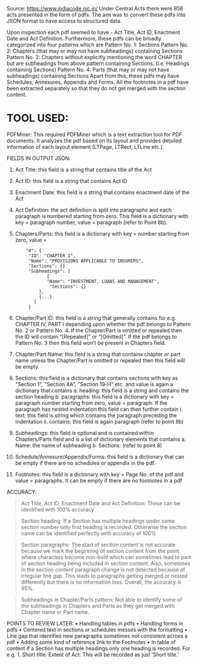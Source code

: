 Source:  https://www.indiacode.nic.in/ 
Under Central Acts there were 856 acts presented in the form of pdfs. The aim was to convert these pdfs into JSON format to have access to structured data.

Upon inspection each pdf seemed to have - Act Title, Act ID, Enactment Date and Act Definition.
Furthermore, these pdfs can be broadly categorized into four patterns which are
Pattern No. 1: Sections
Pattern No. 2: Chapters (that may or may not have subheadings) containing Sections
Pattern No. 3: Chapters without explicitly mentioning the word CHAPTER but are subheadings from above pattern containing Sections. (i.e. Headings containing Sections)
Pattern No. 4: Parts (that may or may not have subheadings) containing Sections
Apart from this, these pdfs may have Schedules, Annexures, Appendix and Forms.
All the footnotes in a pdf have been extracted separately so that they do not get merged with the section content.

# TOOL USED:
PDFMiner: This required PDFMiner which is a text extraction tool for PDF documents. It analyzes the pdf based on its layout and provides detailed information of each layout element (LTPage, LTRect, LTLine etc.).


FIELDS IN OUTPUT JSON:

1. Act Title: this field is a string that contains title of the Act

2. Act ID: this field is a string that contains Act ID

3. Enactment Date: this field is a string that contains enactment date of the Act
 
4. Act Definition: the act definition is split into paragraphs and each paragraph is numbered starting from zero. This field is a dictionary with key = paragraph number, value = paragraph (refer to Point 8b).

5. Chapters/Parts: this field is a dictionary with key = number starting from zero, value =

		   "0": {
			"ID": "CHAPTER I",
			"Name": "PROVISIONS APPLICABLE TO INSURERS",
			"Sections": {}
			"Subheadings": [
			       {
				   "Name": "INVESTMENT, LOANS AND MANAGEMENT",
				    "Sections": {}
				},
				{...}
			  ]
			}


6. Chapter/Part ID: this field is a string that generally contains for e.g. CHAPTER IV, PART I depending upon whether the pdf belongs to Pattern No. 2 or Pattern No. 4. If the Chapter/Part is omitted or repealed then the ID will contain “[Repealed]” or “[Omitted]”. If the pdf belongs to Pattern No. 3 then this field won’t be present in Chapters field.

7. Chapter/Part Name: this field is a string that contains chapter or part name unless the Chapter/Part is omitted or repealed then this field will be empty.

8. Sections: this field is a dictionary that contains sections with key as "Section 1", "Section 4A", "Section 19-H" etc. and value is again a dictionary that contains
	a. heading: this field is a string and contains the section heading
	b. paragraphs: this field is a dictionary with key = paragraph number starting from zero, value = paragraph. If the paragraph has nested indentation this field can then further contain
		i. text: this field is string which contains the paragraph preceding the indentation
		ii. contains: this field is again paragraph (refer to point 8b)

9. Subheadings: this field is optional and is contained within Chapters/Parts field and is a list of dictionary elements that contains
	a. Name: the name of subheading
	b. Sections: (refer to point 8)

10. Schedule/Annexure/Appendix/Forms: this field is a dictionary that can be empty if there are no schedules or appendix in the pdf.

11. Footnotes: this field is a dictionary with key = Page No. of the pdf and value = paragraphs. It can be empty if there are no footnotes in a pdf


ACCURACY:

> Act Title, Act ID, Enactment Date and Act Definition:
	These can be identified with 100% accuracy

> Section heading:
	If a Section has multiple headings under same section number only first heading is recorded. Otherwise the section name can be identified perfectly with accuracy of 100%

> Section paragraphs:
	The start of section content is not accurate because we mark the beginning of section content from the point where characters become non-bold which can sometimes lead to part of section heading being included in section content. Also, sometimes in the section content paragraph change is not detected because of irregular line gap. This leads to paragraphs getting merged or nested differently but there is no information loss. Overall, the accuracy is 95%.

> Subheadings in Chapter/Parts pattern:
	Not able to identify some of the subheadings in Chapters and Parts as they get merged with Chapter name or Part name.



POINTS TO REVIEW LATER:
	• Handling tables in pdfs
	• Handling forms in pdfs
	• Centered text in sections or schedules messes with the formatting
	• Line gap that identifies new paragraphs sometimes not consistent across a pdf
	• Adding some kind of reference link to the Footnotes
	• In table of content if a Section has multiple headings only one heading is recorded. For e.g. 
		     1. Short title.
			Extent of Act.
	  This will be recorded as just ‘Short title.’
